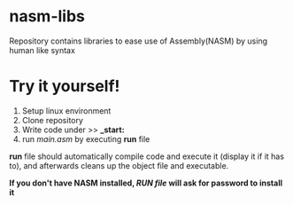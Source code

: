 # nasm-libs
Repository contains libraries to ease use of Assembly(NASM) by using human like syntax

# Try it yourself!
1) Setup linux environment
2) Clone repository
3) Write code under >> **_start:**
4) run _main.asm_ by executing **run** file

**run** file should automatically compile code and execute it (display it if it has to), and afterwards cleans up the object file and executable.

**If you don't have NASM installed, _RUN file_ will ask for password to install it**
